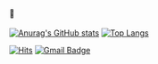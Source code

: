 #### 💛

[![Anurag's GitHub stats](https://github-readme-stats.vercel.app/api?username=Sanhaa&count_private=true&show_icons=true)](https://github.com/anuraghazra/github-readme-stats)
[![Top Langs](https://github-readme-stats.vercel.app/api/top-langs/?username=Ehqht&layout=compact)](https://github.com/anuraghazra/github-readme-stats)


[![Hits](https://hits.seeyoufarm.com/api/count/incr/badge.svg?url=https%3A%2F%2Fgithub.com%2FSanhaa&count_bg=%232480FF&title_bg=%23535D74&icon=github.svg&icon_color=%23FFFAFA&title=+hits&edge_flat=false)](https://hits.seeyoufarm.com)
[![Gmail Badge](https://img.shields.io/badge/-Gmail-d14836?style=flat&logo=Gmail&logoColor=white&link=mailto:livia3609@gmail.com)](mailto:livia3609@gmail.com)
